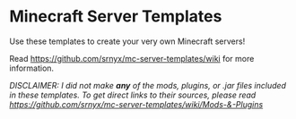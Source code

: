 # Minecraft Server Templates
Use these templates to create your very own Minecraft servers!

Read https://github.com/srnyx/mc-server-templates/wiki for more information.

*DISCLAIMER: I did not make **any** of the mods, plugins, or .jar files included in these templates. To get direct links to their sources, please read https://github.com/srnyx/mc-server-templates/wiki/Mods-&-Plugins*
